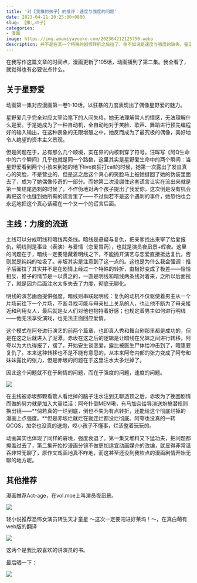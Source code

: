 ```yaml
---
title: '对【我推的孩子】的批评：速度与强度的问题'
date: 2023-04-21 20:25:00+0800
slug: 【推しの子】
categories:
- 漫画
image: https://img.amamiyayuuko.com/202304212125750.webp
description: 并不是在某一个特殊的剧情转折之后拉了，倒不如说是速度与强度的缺失。鉴定为看管人看的。
---
```


在我写作这篇文章的时间点，漫画更新了105话，动画播到了第二集。我全看了，就觉得也有必要说点什么。

## 关于星野爱

动画第一集对应漫画第一卷1-10话，以狂暴的力度表现出了偶像星野爱的魅力。

星野爱几乎完全对应太宰治笔下的人间失格，她无法理解常人的情感，无法理解什么是爱。于是她成为了一种自动机，全自动地对于笑脸、歌声、舞蹈进行预先编程好的输入输出，在这种表象的无限增殖之中，她反而成为了最究极的偶像，美好地令人绝望的资本主义景观。

但是问题在于，总有那么几个顺境，实在界的内核刺穿了符号。汪晖写《阿Q生命中的六个瞬间》几乎也就是同一个路数，这里其实是星野爱生命中的两个瞬间：当星野爱看到两个小孩来到她的地下live疯狂打call的时候，她第一次露出了发自真心的笑脸，不是营业的，但是这之后这个真心的笑脸马上被她缝回了她的伪装里面去了，成为了她偶像传奇的一部分。而她第二次没绷住这套谎言让实在流出来就是第一集结尾遇刺的时候了，不作伪地对两个孩子提出了我爱你，这次倒是没有机会再把这个也缝到她所有的谎言里了——不过倘若不是这个遇刺的事件，她恐怕也会永远地把这个真心话藏在一个又一个的谎言后面。

## 主线：力度的流逝

主线可以分成明线和暗线两条线。暗线是悬疑与复仇，把亲爹找出来宰了给爱报仇，明线则是事业（表演）与爱情（恋爱胃药），也就是演员夜凪景+辉夜。这里的问题在于，暗线一定要隐藏着明线之下，不能抛开演艺与恋爱直接抵达复仇，否则就是纯纯的垃圾了。赤坂其实是注意到了这一点的。这也是为什么我会强调：推子后面拉了其实并不是在剧情上经过一个特殊的转折，由极好变成了极差——恰恰相反，推子的情节是一以贯之的，一直是明线和暗线两条线对着来，之所以后面拉了，就是因为后面注水太多失去了力度，彻底无聊化。

明线的演艺画面提供强度，暗线则串联起明线：复仇的动机不仅驱使着男主从一个片场前往下一个片场，不断寻找可能与母亲扯上关系的人，也让他不断为了母亲接近和利用女人，最后就是女人们对他也抱持着好感；也规定着男主如何进行明线——他无法享受演戏，也无法正面回应爱情。

这个模式在阿夸进行演艺的前两个篇章，也即真人秀和舞台剧那里都是成功的，但是在这之后就进入了泥潭。赤坂在这之后的逻辑是让暗线在兄妹之间进行转移，阿夸以为大仇得报了，摆了，开始安生谈恋爱，露比被医生尸体给冲击到了，暗堕要复仇了。本来这种转移也不是不能有意思的，从本来阿夸内部的张力变成了阿夸和妹妹露比的张力，但是赤坂的问题在于这里注水太多烂掉了。

因此这个问题就不在于剧情的问题，而在于强度的问题，速度的问题。

![](https://img.amamiyayuuko.com/202304212118504.webp)

在主线被赤坂那颗看管人看烂掉的脑子注水注到无聊透顶之后，赤坂为了挽回剧情而做的努力就是加入大量烂活：阿夸扑倒MEM啾，有马加奈给导演送炮搞潜规则换出镜——**倘若真的一烂到底，倒也不失为有点转折，还能给这个彻底烂掉的漫画上点强度。**但是赤坂烂就烂在就连烂都没烂彻底。阿夸也没真的一转QCQS，加奈也没真的送炮，哎小孩子不懂事，烂活整着玩玩的。

动画其实也体现了同样的窘境，强度衰退了。第一集又堆料又下猛功夫，把问题都掩盖过去了，第二集开始抄漫画分镜不做更加适宜动画媒介的改编，就显得非常温吞非常无聊了，原作文戏画地真不咋地，而这甚至还没到我钦点的漫画剧情开始无聊的地方呢。

## 其他推荐

漫画推荐Act-age，在vol.moe上叫演员夜凪景。

![](https://img.amamiyayuuko.com/202304212133497.jpg)

轻小说推荐恐怖女演员转生天才童星 ～这次一定要闯进好莱坞！～，在真白萌有web版的翻译

![](https://img.amamiyayuuko.com/202304212133694.jpg)

这两个是我比较喜欢的讲演员的书。

最后晒一下：

![](https://img.amamiyayuuko.com/202304212134019.webp)